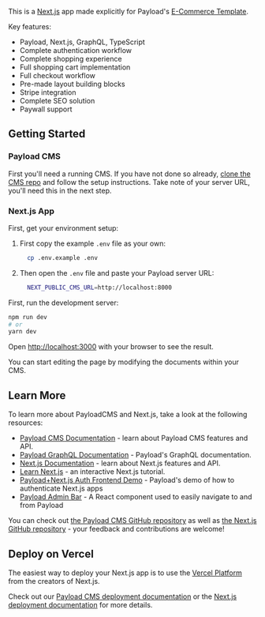 This is a [Next.js](https://nextjs.org/) app made explicitly for Payload's [E-Commerce Template](https://github.com/payloadcms/template-ecommerce).

Key features:

- Payload, Next.js, GraphQL, TypeScript
- Complete authentication workflow
- Complete shopping experience
- Full shopping cart implementation
- Full checkout workflow
- Pre-made layout building blocks
- Stripe integration
- Complete SEO solution
- Paywall support

## Getting Started

### Payload CMS

First you'll need a running CMS. If you have not done so already, [clone the CMS repo](hhttps://github.com/payloadcms/template-ecommerce) and follow the setup instructions. Take note of your server URL, you'll need this in the next step.

### Next.js App

First, get your environment setup:

1. First copy the example `.env` file as your own:
   ```bash
     cp .env.example .env
   ```
1. Then open the `.env` file and paste your Payload server URL:
   ```bash
     NEXT_PUBLIC_CMS_URL=http://localhost:8000
   ```

First, run the development server:

```bash
npm run dev
# or
yarn dev
```

Open [http://localhost:3000](http://localhost:3000) with your browser to see the result.

You can start editing the page by modifying the documents within your CMS.

## Learn More

To learn more about PayloadCMS and Next.js, take a look at the following resources:

- [Payload CMS Documentation](https://payloadcms.com/docs) - learn about Payload CMS features and API.
- [Payload GraphQL Documentation](https://payloadcms.com/docs/graphql/overview) - Payload's GraphQL documentation.
- [Next.js Documentation](https://nextjs.org/docs) - learn about Next.js features and API.
- [Learn Next.js](https://nextjs.org/learn) - an interactive Next.js tutorial.
- [Payload+Next.js Auth Frontend Demo](https://github.com/payloadcms/next-auth-frontend) - Payload's demo of how to authenticate Next.js apps
- [Payload Admin Bar](https://github.com/payloadcms/payload-admin-bar) - A React component used to easily navigate to and from Payload

You can check out [the Payload CMS GitHub repository](https://github.com/payloadcms/payload/) as well as [the Next.js GitHub repository](https://github.com/vercel/next.js/) - your feedback and contributions are welcome!

## Deploy on Vercel

The easiest way to deploy your Next.js app is to use the [Vercel Platform](https://vercel.com/new?utm_medium=default-template&filter=next.js&utm_source=create-next-app&utm_campaign=create-next-app-readme) from the creators of Next.js.

Check out our [Payload CMS deployment documentation](https://payloadcms.com/docs/production/deployment) or the [Next.js deployment documentation](https://nextjs.org/docs/deployment) for more details.
